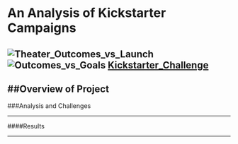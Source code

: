 # An Analysis of Kickstarter Campaigns
![Theater_Outcomes_vs_Launch](path/to/Theater_Outcomes_vs_Launch.png)
![Outcomes_vs_Goals](Kickstarter_Analysis/Outcomes_vs_Goals.png)
[Kickstarter_Challenge](path/to/Kickstarter_Challenge.xlxs)
---
##Overview of Project
---
###Analysis and Challenges

---
####Results

---
